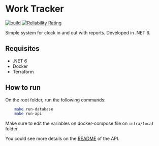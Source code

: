 # Work Tracker
[![build](https://github.com/leonardo-avila/work-tracker/actions/workflows/build.yml/badge.svg)](https://github.com/leonardo-avila/work-tracker/actions/workflows/build.yml)
[![Reliability Rating](https://sonarcloud.io/api/project_badges/measure?project=leonardo-avila_work-tracker&metric=reliability_rating)](https://sonarcloud.io/summary/new_code?id=leonardo-avila_work-tracker)


Simple system for clock in and out with reports. Developed in .NET 6.

## Requisites
- .NET 6
- Docker
- Terraform

## How to run
On the root folder, run the following commands:

```bash
    make run-database
    make run-api
```

Make sure to edit the variables on docker-compose file on `infra/local` folder.

You could see more details on the [README](src/README.md) of the API.